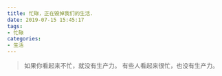 ```yaml
---
title: 忙碌，正在毁掉我们的生活.
date: 2019-07-15 15:45:17
tags: 
- 忙碌
categories: 
- 生活
---
```


> 如果你看起来不忙，就没有生产力。
> 有些人看起来很忙，也没有生产力。

<!-- more  -->







